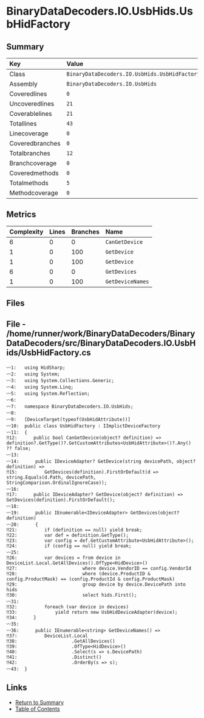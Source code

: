 ﻿# BinaryDataDecoders.IO.UsbHids.UsbHidFactory

## Summary

| Key             | Value                                         |
| :-------------- | :-------------------------------------------- |
| Class           | `BinaryDataDecoders.IO.UsbHids.UsbHidFactory` |
| Assembly        | `BinaryDataDecoders.IO.UsbHids`               |
| Coveredlines    | `0`                                           |
| Uncoveredlines  | `21`                                          |
| Coverablelines  | `21`                                          |
| Totallines      | `43`                                          |
| Linecoverage    | `0`                                           |
| Coveredbranches | `0`                                           |
| Totalbranches   | `12`                                          |
| Branchcoverage  | `0`                                           |
| Coveredmethods  | `0`                                           |
| Totalmethods    | `5`                                           |
| Methodcoverage  | `0`                                           |

## Metrics

| Complexity | Lines | Branches | Name             |
| :--------- | :---- | :------- | :--------------- |
| 6          | 0     | 0        | `CanGetDevice`   |
| 1          | 0     | 100      | `GetDevice`      |
| 1          | 0     | 100      | `GetDevice`      |
| 6          | 0     | 0        | `GetDevices`     |
| 1          | 0     | 100      | `GetDeviceNames` |

## Files

## File - /home/runner/work/BinaryDataDecoders/BinaryDataDecoders/src/BinaryDataDecoders.IO.UsbHids/UsbHidFactory.cs

```CSharp
〰1:   using HidSharp;
〰2:   using System;
〰3:   using System.Collections.Generic;
〰4:   using System.Linq;
〰5:   using System.Reflection;
〰6:   
〰7:   namespace BinaryDataDecoders.IO.UsbHids;
〰8:   
〰9:   [DeviceTarget(typeof(UsbHidAttribute))]
〰10:  public class UsbHidFactory : IImplictDeviceFactory
〰11:  {
‼12:      public bool CanGetDevice(object? definition) => definition?.GetType()?.GetCustomAttributes<UsbHidAttribute>()?.Any() ?? false;
〰13:  
〰14:      public IDeviceAdapter? GetDevice(string devicePath, object? definition) =>
‼15:          GetDevices(definition).FirstOrDefault(d => string.Equals(d.Path, devicePath, StringComparison.OrdinalIgnoreCase));
〰16:  
‼17:      public IDeviceAdapter? GetDevice(object? definition) => GetDevices(definition).FirstOrDefault();
〰18:  
〰19:      public IEnumerable<IDeviceAdapter> GetDevices(object? definition)
〰20:      {
‼21:          if (definition == null) yield break;
‼22:          var def = definition.GetType();
‼23:          var config = def.GetCustomAttribute<UsbHidAttribute>();
‼24:          if (config == null) yield break;
〰25:  
‼26:          var devices = from device in DeviceList.Local.GetAllDevices().OfType<HidDevice>()
‼27:                        where device.VendorID == config.VendorId
‼28:                        where (device.ProductID & config.ProductMask) == (config.ProductId & config.ProductMask)
‼29:                        group device by device.DevicePath into hids
‼30:                        select hids.First();
〰31:  
‼32:          foreach (var device in devices)
‼33:              yield return new UsbHidDeviceAdapter(device);
‼34:      }
〰35:  
〰36:      public IEnumerable<string> GetDeviceNames() =>
‼37:          DeviceList.Local
‼38:                    .GetAllDevices()
‼39:                    .OfType<HidDevice>()
‼40:                    .Select(s => s.DevicePath)
‼41:                    .Distinct()
‼42:                    .OrderBy(s => s);
〰43:  }
```

## Links

* [Return to Summary](Summary.md)
* [Table of Contents](../TOC.md)

